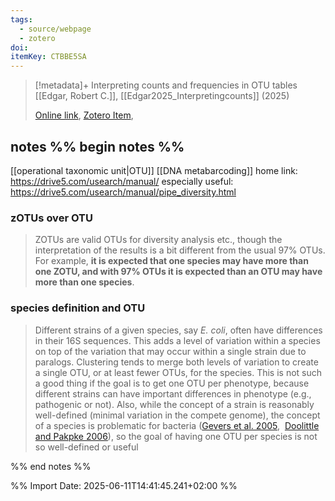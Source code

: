```yaml
---
tags:
  - source/webpage
  - zotero
doi: 
itemKey: CTBBE5SA
---
```

>[!metadata]+
> Interpreting counts and frequencies in OTU tables
> [[Edgar, Robert C.]], 
> [[Edgar2025_Interpretingcounts]] (2025)
> 
> [Online link](https://drive5.com/usearch/manual/otu_count_interpret.html), [Zotero Item](zotero://select/library/items/CTBBE5SA),
> 
> 
## notes %% begin notes %%
[[operational taxonomic unit|OTU]] 
[[DNA metabarcoding]]
home link: https://drive5.com/usearch/manual/
especially useful: https://drive5.com/usearch/manual/pipe_diversity.html
### zOTUs over OTU
> ZOTUs are valid OTUs for diversity analysis etc., though the interpretation of the results is a bit different from the usual 97% OTUs. For example, **it is expected that one species may have more than one ZOTU, and with 97% OTUs it is expected than an OTU may have more than one species**.
### species definition and OTU
> Different strains of a given species, say _E. coli_, often have differences in their 16S sequences. This adds a level of variation within a species on top of the variation that may occur within a single strain due to paralogs. Clustering tends to merge both levels of variation to create a single OTU, or at least fewer OTUs, for the species. This is not such a good thing if the goal is to get one OTU per phenotype, because different strains can have important differences in phenotype (e.g., pathogenic or not). Also, while the concept of a strain is reasonably well-defined (minimal variation in the compete genome), the concept of a species is problematic for bacteria ([Gevers et al. 2005](https://doi.org/10.1038/nrmicro1236),  [Doolittle and Pakpke 2006](https://dx.doi.org/10.1186/gb-2006-7-9-116)), so the goal of having one OTU per species is not so well-defined or useful

%% end notes %%

%% Import Date: 2025-06-11T14:41:45.241+02:00 %%

